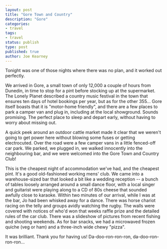 ```yaml
---
layout: post
title: "Gore Town and Country"
description: "Gore"
categories:
- travel
tags:
- travel
status: publish
type: post
published: true
author: Joe Kearney
---
```


Tonight was one of those nights where there was no plan, and it worked out perfectly.

We arrived in Gore, a small town of only 12,000 a couple of hours from Dunedin, in time to stop for a pint before stocking up at the supermarket. The Lonely Planet described a country music festival in the town that ensures ten days of hotel bookings per year, but as for the other 355... Gore itself boasts that it is "motor-home friendly", and there are a few places to park a camper van and plug in, including at the local showground. Sounds promising. The perfect place to sleep and depart early, without having to worry about missing out.

A quick peek around an outdoor cattle market made it clear that we weren't going to get power here without blowing some fuses or getting electrocuted. Over the road were a few camper vans in a little fenced-off car park. We parked, we plugged in, we walked innocently into the neighbouring bar, and we were welcomed into the Gore Town and Country Club!

This is the cheapest night of accommodation we've had, and the cheapest pint. It's a good old-fashioned working mens' club. We came into a warehouse-sized bar that looked a bit like a wedding reception -- a bunch of tables loosely arranged around a small dance floor, with a local singer and guitarist were playing along to a CD of 80s cheese that sounded awfully close to karaoke. Within two minutes of our arrival, while I was at the bar, Jo had been whisked away for a dance. There was horse chariot racing on the telly and groups avidly watching the rugby. The walls were covered with notices of who'd won that weeks raffle prize and the detailed rules of the car club. There was a slideshow of pictures from recent fishing and shooting weekends. As for bar snacks, we had a microwaved frozen quiche (veg or ham) and a three-inch wide chewy "pizza".

It was brilliant. Thank you for having us! Da-doo-ron-ron-ron, da-doo-ron-ron-ron...
